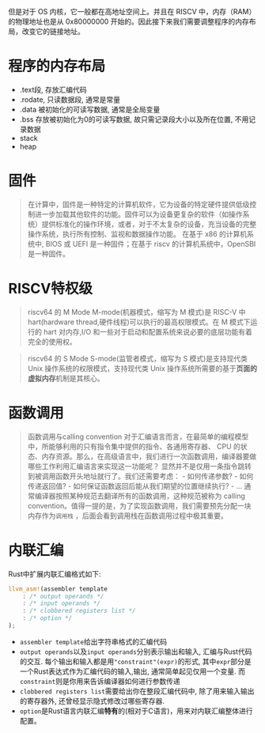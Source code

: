 
但是对于 OS 内核，它一般都在高地址空间上。并且在 RISCV 中，内存（RAM）的物理地址也是从 0x80000000 开始的。因此接下来我们需要调整程序的内存布局，改变它的链接地址。

# 程序的内存布局

- .text段, 存放汇编代码
- .rodate, 只读数据段, 通常是常量
- .data 被初始化的可读写数据, 通常是全局变量
- .bss 存放被初始化为0的可读写数据, 故只需记录段大小以及所在位置, 不用记录数据
- stack
- heap



# 固件

>在计算中，固件是一种特定的计算机软件，它为设备的特定硬件提供低级控制进一步加载其他软件的功能。固件可以为设备更复杂的软件（如操作系统）提供标准化的操作环境，或者，对于不太复杂的设备，充当设备的完整操作系统，执行所有控制、监视和数据操作功能。 在基于 x86 的计算机系统中, BIOS 或 UEFI 是一种固件；在基于 riscv 的计算机系统中，OpenSBI 是一种固件。


# RISCV特权级

>riscv64 的 M Mode
M-mode(机器模式，缩写为 M 模式)是 RISC-V 中 hart(hardware thread,硬件线程)可以执行的最高权限模式。在 M 模式下运行的 hart 对内存,I/O 和一些对于启动和配置系统来说必要的底层功能有着完全的使用权。

>riscv64 的 S Mode
S-mode(监管者模式，缩写为 S 模式)是支持现代类 Unix 操作系统的权限模式，支持现代类 Unix 操作系统所需要的基于**页面的虚拟内存**机制是其核心。

# 函数调用

>函数调用与calling convention
对于汇编语言而言，在最简单的编程模型中，所能够利用的只有指令集中提供的指令、各通用寄存器、 CPU 的状态、内存资源。那么，在高级语言中，我们进行一次函数调用，编译器要做哪些工作利用汇编语言来实现这一功能呢？
显然并不是仅用一条指令跳转到被调用函数开头地址就行了。我们还需要考虑：
    - 如何传递参数?
    - 如何传递返回值?
    - 如何保证函数返回后能从我们期望的位置继续执行?
    - ...
通常编译器按照某种规范去翻译所有的函数调用，这种规范被称为 calling convention。值得一提的是，为了实现函数调用，我们需要预先分配一块内存作为``调用栈`` ，后面会看到调用栈在函数调用过程中极其重要。

# 内联汇编

Rust中扩展内联汇编格式如下:
```rust
llvm_asm!(assembler template
    : /* output operands */
    : /* input operands */
    : /* clobbered registers list */
    : /* option */
);
```
- ``assembler template``给出字符串格式的汇编代码
- ``output operands``以及``input operands``分别表示输出和输入, 汇编与Rust代码的交互. 每个输出和输入都是用``"constraint"(expr)``的形式, 其中``expr``部分是一个Rust表达式作为汇编代码的输入,输出, 通常简单起见仅用一个变量. 而``constraint``则是你用来告诉编译器如何进行参数传递
- ``clobbered registers list``需要给出你在整段汇编代码中, 除了用来输入输出的寄存器外, 还曾经显示隐式修改过哪些寄存器. 
- ``option``是Rust语言内联汇编**特有**的(相对于C语言)，用来对内联汇编整体进行配置。

